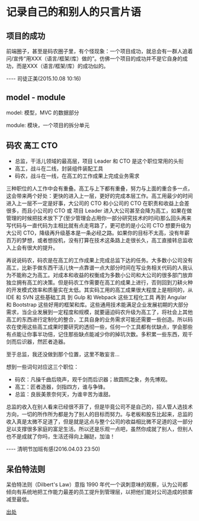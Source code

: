 # 记录自己的和别人的只言片语

## 项目的成功

前端圈子，甚至是码农圈子里，有个怪现象：一个项目成功，就总会有一群人追着问/宣传“用XXX（语言/框架/库）做的”。仿佛一个项目的成功并不是它自身的成功，而是XXX（语言/框架/库）的成功似的。

---- 司徒正美(2015.10.08 10:16)

##  model - module

model: 模型，MVC 的数据部分

module: 模块，一个项目的拆分单元

## 码农 高工 CTO

- 总监，干活儿领域的最高层，项目 Leader 和 CTO 是这个职位常用的头衔
- 高工，战斗在二线，封装组件装配工具
- 码农，战斗在一线，在高工的工作成果上完成业务需求

三种职位的人工作中会有重叠。高工与上下都有重叠，努力与上面的重合多一点，这会带来两个好处：更快的进入上一层，更好的完成本层工作。高工用最少的时间进入上一层不一定是好事，大公司的 CTO 和小公司的 CTO 在职责和收益上会差很多，而且小公司的 CTO 或 项目 Leader 进入大公司甚至会降为高工，如果在做管理的时候把技术放下了(至少管理会占用你一部分研究技术的时间)那么回头再来写代码与一直代码为主相比就有点走弯路了，更可悲的是小公司 CTO 想要升级为大公司 CTO，降级再升级基本是一条必经之路。如果你的目标不太高，没有年薪百万的梦想，或者想投机，没有打算在技术这条路上走很长久，高工直接转总监收入上会有很大的提升。

再说说码农，码农是在高工的工作成果上完成总监下达的任务。大多数小公司没有高工，比新手做东西干活儿快一点靠谱一点大部分时间在写业务相关代码的人我认为不能称之为高工。对成本和收益的权衡成为多数小公司和大公司的很多部门放弃独立拥有高工的决策。但是码农工作需要在高工的成果上进行，否则回到刀耕火种的开发模式效率和质量实在太低。其实码工用的高工成果很大程度上是相同的，从 IDE 和 SVN 这些基础工具 到 Gulp 和 Webpack 这些工程化工具 再到 Angular 和 Bootstrap 这些好用的框架和库。这些通用技术能满足企业发展初期的大部分需求，当企业发展到一定程度和规模，就要逼迫码农升级为高工了，将社会上其他高工的东西进行定制化的整合，工具自身的业务需求可能还需要一些创造。所以码农在使用这些高工成果时要研究的透彻一些，任何一个工具都有优缺点，学会那些有点能让你事半功倍，记住那些缺点能减少你的掉坑次数。多积累一些东西，观千剑而后识器，然匠者造器。

至于总监，我还没做到那个位置，这里不敢妄言...

想到一些词句对应这三个职位：

- 码农：凡操千曲后晓声，观千剑而后识器；故圆照之象，务先博观。
- 高工：匠者造器，剑指四方，谁与争锋。
- 总监：良辰美景奈何天，为谁辛苦为谁甜。

总监的收入在别人看来已经很不菲了，但是毕竟公司不是自己的，招人管人选技术方向，一切的所作所为都是为了别人的目标而努力。与老板和股东比起来，总监的收入真是太微不足道了，但是就是这点与整个公司的收益相比微不足道的这一部分足以支撑很多家庭的富足生活。所以还是乐观一点吧，虽然你成就了别人，但别人也不是成就了你吗，生活还得向上蹦跶，加油！

---- 清明节加班有感(2016.04.03 23:50)

## 呆伯特法则

呆伯特法则（Dilbert's Law）意指 1990 年代一个讽刺意味的观察，认为公司都倾向有系统地把工作能力最差的员工提升到管理层，以把他们能对公司造成的损害减至最低。

[出处](http://mp.weixin.qq.com/s?__biz=MzA5NDY0ODkxNA==&mid=402473027&idx=1&sn=0887668e2dba101d4a2c100f077b27c9&scene=2&srcid=0403mA7a8yzttAkI0X0C242z&from=timeline&isappinstalled=0#wechat_redirect)
